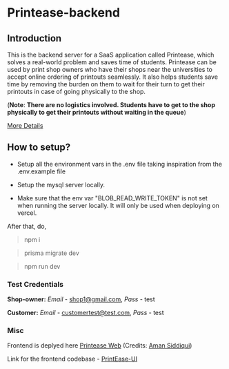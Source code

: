 # Printease-backend

## Introduction

This is the backend server for a SaaS application called Printease, which solves a real-world problem and saves time of students. Printease can be used by print shop owners who have their shops near the universities to accept online ordering of printouts seamlessly. It also helps students save time by removing the burden on them to wait for their turn to get their printouts in case of going physically to the shop.

(**Note**: **There are no logistics involved. Students have to get to the shop physically to get their printouts without waiting in the queue**)

[More Details](https://printease-official.onrender.com/)

## How to setup?

- Setup all the environment vars in the .env file taking inspiration from the .env.example file

- Setup the mysql server locally.

- Make sure that the env var "BLOB_READ_WRITE_TOKEN" is not set when running the server locally. It will only be used when deploying on vercel.

After that, do,

> npm i

> prisma migrate dev

> npm run dev

### Test Credentials

**Shop-owner:** _Email_ - shop1@gmail.com, _Pass_ - test

**Customer:** _Email_ - customertest@test.com, _Pass_ - test

### Misc

Frontend is deplyed here [Printease Web](https://print-ease.netlify.app)
(Credits: [Aman Siddiqui](https://github.com/Aman-Sidd))

Link for the frontend codebase - [PrintEase-UI](https://github.com/Aman-Sidd/PrintEase)

